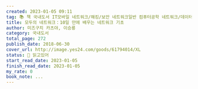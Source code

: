 ```yaml
---
created: 2023-01-05 09:11
tag: 📚 책 국내도서 IT모바일 네트워크/해킹/보안 네트워크일반 컴퓨터공학 네트워크/데이터통신
title: 모두의 네트워크：10일 만에 배우는 네트워크 기초
author: 미즈구치 카츠야, 이승룡
category: 국내도서
total_page: 272
publish_date: 2018-06-30
cover_url: http://image.yes24.com/goods/61794014/XL
status: 📖 읽고있어
start_read_date: 2023-01-05
finish_read_date: 2023-01-05
my_rate: 0
book_note: ...
---
```




